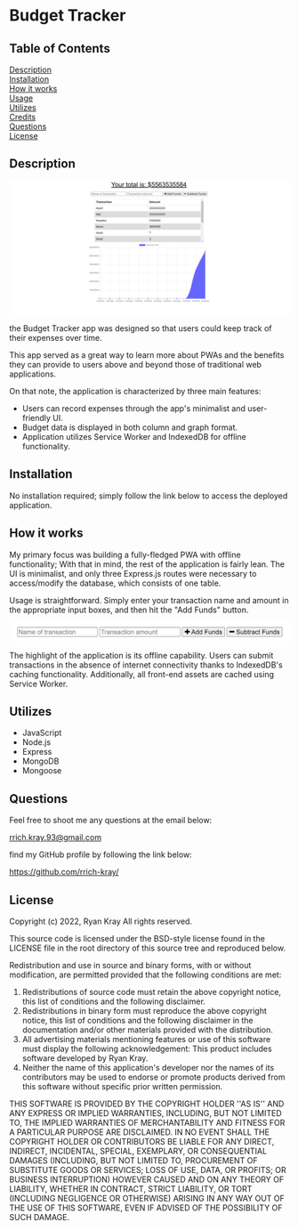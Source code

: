 # Budget Tracker

## Table of Contents

[Description](#description)  
[Installation](#installation)  
[How it works](#how-it-works)  
[Usage](#usage)  
[Utilizes](#utilizes)  
[Credits](#credits)  
[Questions](#questions)  
[License](#license)

## Description

![main screenshot](./public/images/screen1.png)

the Budget Tracker app was designed so that users could keep track of their expenses over time.

This app served as a great way to learn more about PWAs and the benefits they can provide to users above and beyond those of traditional web applications.

On that note, the application is characterized by three main features:

- Users can record expenses through the app's minimalist and user-friendly UI.
- Budget data is displayed in both column and graph format.
- Application utilizes Service Worker and IndexedDB for offline functionality.

## Installation

No installation required; simply follow the link below to access the deployed application.

## How it works

My primary focus was building a fully-fledged PWA with offline functionality; With that in mind, the rest of the application is fairly lean. The UI is minimalist, and only three Express.js routes were necessary to access/modify the database, which consists of one table.

Usage is straightforward. Simply enter your transaction name and amount in the appropriate input boxes, and then hit the "Add Funds" button.

![main screenshot](./public/images/screen32.png)

The highlight of the application is its offline capability. Users can submit transactions in the absence of internet connectivity thanks to IndexedDB's caching functionality. Additionally, all front-end assets are cached using Service Worker.

## Utilizes

- JavaScript
- Node.js
- Express
- MongoDB
- Mongoose

## Questions

Feel free to shoot me any questions at the email below:

rrich.kray.93@gmail.com

find my GitHub profile by following the link below:

https://github.com/rrich-kray/

## License

Copyright (c) 2022, Ryan Kray
All rights reserved.

This source code is licensed under the BSD-style license found in the LICENSE file in the root directory of this source tree and reproduced below.

Redistribution and use in source and binary forms, with or without modification, are permitted provided that the following conditions are met:

1. Redistributions of source code must retain the above copyright notice, this list of conditions and the following disclaimer.
2. Redistributions in binary form must reproduce the above copyright notice, this list of conditions and the following disclaimer in the documentation and/or other materials provided with the distribution.
3. All advertising materials mentioning features or use of this software must display the following acknowledgement: This product includes software developed by Ryan Kray.
4. Neither the name of this application's developer nor the names of its contributors may be used to endorse or promote products derived from this software without specific prior written permission.

THIS SOFTWARE IS PROVIDED BY THE COPYRIGHT HOLDER ''AS IS'' AND ANY EXPRESS OR IMPLIED WARRANTIES, INCLUDING, BUT NOT LIMITED TO, THE IMPLIED WARRANTIES OF MERCHANTABILITY AND FITNESS FOR A PARTICULAR PURPOSE ARE DISCLAIMED. IN NO EVENT SHALL THE COPYRIGHT HOLDER OR CONTRIBUTORS BE LIABLE FOR ANY DIRECT, INDIRECT, INCIDENTAL, SPECIAL, EXEMPLARY, OR CONSEQUENTIAL DAMAGES (INCLUDING, BUT NOT LIMITED TO, PROCUREMENT OF SUBSTITUTE GOODS OR SERVICES; LOSS OF USE, DATA, OR PROFITS; OR BUSINESS INTERRUPTION) HOWEVER CAUSED AND ON ANY THEORY OF LIABILITY, WHETHER IN CONTRACT, STRICT LIABILITY, OR TORT (INCLUDING NEGLIGENCE OR OTHERWISE) ARISING IN ANY WAY OUT OF THE USE OF THIS SOFTWARE, EVEN IF ADVISED OF THE POSSIBILITY OF SUCH DAMAGE.
